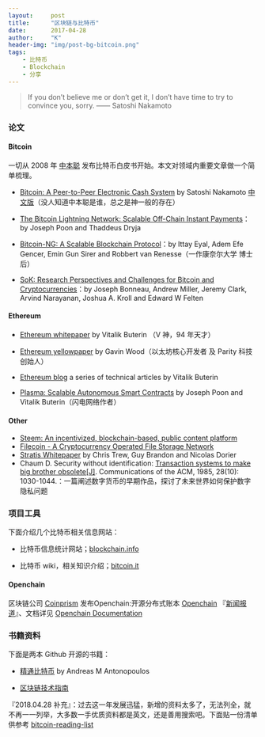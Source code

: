 ```yaml
---
layout:     post
title:      "区块链与比特币"
date:       2017-04-28
author:     "K"
header-img: "img/post-bg-bitcoin.png"
tags:
    - 比特币
    - Blockchain
    - 分享
---
```



>If you don’t believe me or don’t get it, I don’t have time to try to convince you, sorry.
 —— Satoshi Nakamoto

### 论文

#### Bitcoin

一切从 2008 年 [中本聪](https://zh.wikipedia.org/wiki/%E4%B8%AD%E6%9C%AC%E8%81%AA) 发布比特币白皮书开始。本文对领域内重要文章做一个简单梳理。

- [Bitcoin: A Peer-to-Peer Electronic Cash System](https://bitcoin.org/bitcoin.pdf) by Satoshi Nakamoto  [中文版](http://www.8btc.com/wiki/bitcoin-a-peer-to-peer-electronic-cash-system)（没人知道中本聪是谁，总之是神一般的存在）

- [The Bitcoin Lightning Network: Scalable Off-Chain Instant Payments](https://lightning.network/lightning-network-paper.pdf)：by Joseph Poon and Thaddeus Dryja

- [Bitcoin-NG: A Scalable Blockchain Protocol](https://arxiv.org/pdf/1510.02037.pdf)：by Ittay Eyal, Adem Efe Gencer, Emin Gun Sirer and Robbert van Renesse（一作康奈尔大学 博士后）

- [SoK: Research Perspectives and Challenges for Bitcoin and Cryptocurrencies](http://www.jbonneau.com/doc/BMCNKF15-IEEESP-bitcoin.pdf)：by Joseph Bonneau, Andrew Miller, Jeremy Clark, Arvind Narayanan, Joshua A. Kroll and Edward W Felten

#### Ethereum

- [Ethereum whitepaper](https://github.com/ethereum/wiki/wiki/White-Paper) by Vitalik Buterin （V 神，94 年天才）

- [Ethereum yellowpaper](http://gavwood.com/Paper.pdf) by Gavin Wood（以太坊核心开发者 及 Parity 科技创始人）

- [Ethereum blog](https://blog.ethereum.org/author/vitalik-buterin/) a series of technical articles by Vitalik Buterin

- [Plasma: Scalable Autonomous Smart Contracts](http://plasma.io/plasma.pdf) by Joseph Poon and Vitalik Buterin（闪电网络作者）


#### Other

- [Steem: An incentivized, blockchain-based, public content platform](https://steem.io/SteemWhitePaper.pdf)
- [Filecoin - A Cryptocurrency Operated File Storage Network](https://filecoin.io/filecoin.pdf)
- [Stratis Whitepaper](https://stratisplatform.com/files/Stratis_Whitepaper.pdf) by Chris Trew, Guy Brandon and Nicolas Dorier
- Chaum D. Security without identification: [Transaction systems to make big brother obsolete[J]](https://www.cs.ru.nl/~jhh/pub/secsem/chaum1985bigbrother.pdf). Communications of the ACM, 1985, 28(10): 1030-1044.：一篇阐述数字货币的早期作品，探讨了未来世界如何保护数字隐私问题

### 项目工具

下面介绍几个比特币相关信息网站：

- 比特币信息统计网站；[blockchain.info](https://blockchain.info) 

- 比特币 wiki，相关知识介绍；[bitcoin.it](https://en.bitcoin.it/wiki/Main_Page) 

#### Openchain

区块链公司 [Coinprism](https://www.coinprism.com/) 发布Openchain:开源分布式账本 [Openchain](https://www.openchain.org/)  『[新闻报道](https://news.bitcoin.com/openchain-enterprise-ready-blockchain-technology/)』、文档详见 [Openchain Documentation](https://media.readthedocs.org/pdf/openchain/latest/openchain.pdf)


### 书籍资料

下面是两本 Github 开源的书籍：

- [精通比特币](http://zhibimo.com/read/wang-miao/mastering-bitcoin/index.html) by Andreas M Antonopoulos

- [区块链技术指南](https://yeasy.gitbooks.io/blockchain_guide/content/)

『2018.04.28 补充』：过去这一年发展迅猛，新增的资料太多了，无法列全，就不再一一列举，大多数一手优质资料都是英文，还是善用搜索吧。下面贴一份清单供参考 [bitcoin-reading-list](https://github.com/KangfeiHK/bitcoin-reading-list)
